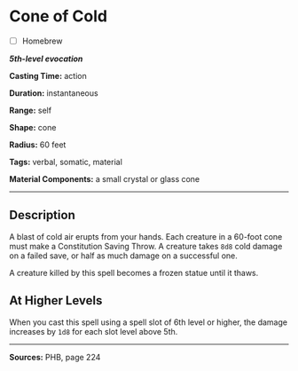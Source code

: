 # Cone of Cold

- [ ] Homebrew

***5th-level evocation***

**Casting Time:** action

**Duration:** instantaneous

**Range:** self

**Shape:** cone

**Radius:** 60 feet

**Tags:** verbal, somatic, material

**Material Components:** a small crystal or glass cone

---

## Description
A blast of cold air erupts from your hands.
Each creature in a 60-foot cone must make a Constitution Saving Throw.
A creature takes `8d8` cold damage on a failed save, or half as much damage on a successful one.

A creature killed by this spell becomes a frozen statue until it thaws.

## At Higher Levels
When you cast this spell using a spell slot of 6th level or higher, the damage increases by `1d8` for each slot level above 5th.

---

**Sources:** PHB, page 224
